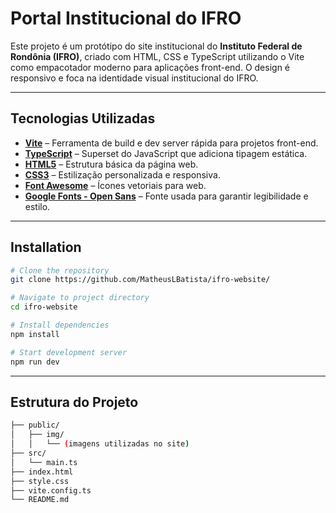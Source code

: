 # Portal Institucional do IFRO

Este projeto é um protótipo do site institucional do **Instituto Federal de Rondônia (IFRO)**, criado com HTML, CSS e TypeScript utilizando o Vite como empacotador moderno para aplicações front-end. O design é responsivo e foca na identidade visual institucional do IFRO.

---

## Tecnologias Utilizadas

- **[Vite](https://vitejs.dev/)** – Ferramenta de build e dev server rápida para projetos front-end.
- **[TypeScript](https://www.typescriptlang.org/)** – Superset do JavaScript que adiciona tipagem estática.
- **[HTML5](https://developer.mozilla.org/pt-BR/docs/Web/HTML)** – Estrutura básica da página web.
- **[CSS3](https://developer.mozilla.org/pt-BR/docs/Web/CSS)** – Estilização personalizada e responsiva.
- **[Font Awesome](https://fontawesome.com/)** – Ícones vetoriais para web.
- **[Google Fonts - Open Sans](https://fonts.google.com/specimen/Open+Sans)** – Fonte usada para garantir legibilidade e estilo.

---

## Installation
```bash
# Clone the repository
git clone https://github.com/MatheusLBatista/ifro-website/

# Navigate to project directory
cd ifro-website

# Install dependencies
npm install

# Start development server
npm run dev
```

---

## Estrutura do Projeto

```bash
├── public/
│   ├── img/
│   │   └── (imagens utilizadas no site)
├── src/
│   └── main.ts
├── index.html
├── style.css
├── vite.config.ts
└── README.md
